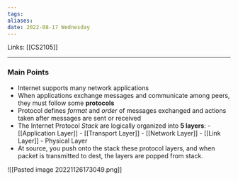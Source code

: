 ```yaml
---
tags: 
aliases: 
date: 2022-08-17 Wednesday
---
```

Links: [[CS2105]]
- - -

### Main Points

- Internet supports many network applications
- When applications exchange messages and communicate among peers, they must follow some **protocols**
- Protocol defines *format* and *order* of messages exchanged and actions taken after messages are sent or received
- The Internet Protocol *Stack* are logically organized into **5 layers**:
		- [[Application Layer]]
		- [[Transport Layer]]
		- [[Network Layer]]
		- [[Link Layer]]
		- Physical Layer
- At source, you push onto the stack these protocol layers, and when packet is transmitted to dest, the layers are popped from stack. 

![[Pasted image 20221126173049.png]]